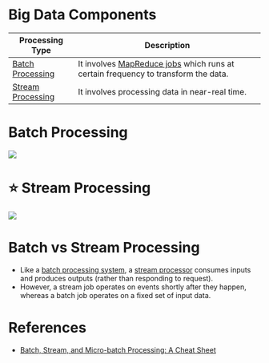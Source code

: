 # Big Data Components

| Processing Type                                 | Description                                                                                                         |
|-------------------------------------------------|---------------------------------------------------------------------------------------------------------------------|
| [Batch Processing](BatchProcessing/Readme.md)   | It involves [MapReduce jobs](BatchProcessing/MapReduce.md) which runs at certain frequency to transform the data.   |
| [Stream Processing](StreamProcessing/Readme.md) | It involves processing data in near-real time.                                                                      |

# Batch Processing

![](https://www.upsolver.com/wp-content/uploads/2019/09/Slide1.png)

# :star: Stream Processing

![](https://www.upsolver.com/wp-content/uploads/2019/09/Screen-Shot-2020-05-25-at-17.05.22.png)

# Batch vs Stream Processing
- Like a [batch processing system](BatchProcessing/Readme.md), a [stream processor](StreamProcessing/Readme.md) consumes inputs and produces outputs (rather than responding to request).
- However, a stream job operates on events shortly after they happen, whereas a batch job operates on a fixed set of input data.

# References
- [Batch, Stream, and Micro-batch Processing: A Cheat Sheet](https://www.upsolver.com/blog/batch-stream-a-cheat-sheet)